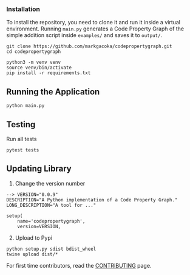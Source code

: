 ### Installation
To install the repository, you need to clone it and run it inside a virtual environment. Running `main.py` generates a Code Property Graph of the simple addition script inside `examples/` and saves it to `output/`.
```
git clone https://github.com/markgacoka/codepropertygraph.git
cd codepropertygraph

python3 -m venv venv
source venv/bin/activate
pip install -r requirements.txt
```

## Running the Application
```
python main.py
```

## Testing
Run all tests
```
pytest tests
```

## Updating Library

1. Change the version number
```
--> VERSION="0.0.9"
DESCRIPTION="A Python implementation of a Code Property Graph."
LONG_DESCRIPTION="A tool for ..."

setup(
    name='codepropertygraph',
    version=VERSION,
```

2. Upload to Pypi
```
python setup.py sdist bdist_wheel
twine upload dist/*
```


For first time contributors, read the [CONTRIBUTING](https://github.com/markgacoka/codepropertygraph/blob/main/CONTRIBUTING.md) page.
